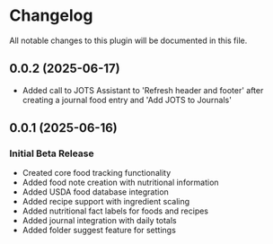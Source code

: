 # Changelog
All notable changes to this plugin will be documented in this file.

## 0.0.2 (2025-06-17)

- Added call to JOTS Assistant to 'Refresh header and footer' after creating a journal food entry and 'Add JOTS to Journals'

## 0.0.1 (2025-06-16)

### Initial Beta Release
- Created core food tracking functionality
- Added food note creation with nutritional information
- Added USDA food database integration
- Added recipe support with ingredient scaling
- Added nutritional fact labels for foods and recipes
- Added journal integration with daily totals
- Added folder suggest feature for settings
